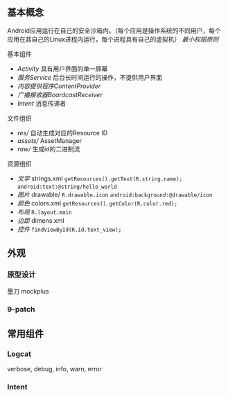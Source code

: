 ## 基本概念

Android应用运行在自己的安全沙箱内。（每个应用是操作系统的不同用户，每个应用在其自己的Linux进程内运行，每个进程具有自己的虚拟机） *最小权限原则*

基本组件

- *Activity* 具有用户界面的单一屏幕
- *服务Service* 后台长时间运行的操作，不提供用户界面
- *内容提供程序ContentProvider*
- *广播接收器BoardcastReceiver*
- *Intent* 消息传递者

文件组织

- *res/* 自动生成对应的Resource ID
- *assets/* AssetManager
- *raw/* 生成id的二进制流

资源组织

- *文字* strings.xml `getResources().getText(R.string.name);` `android:text:@string/hello_world`
- *图片* drawable/ `R.drawable.icon` `android:background:@drawable/icon`
- *颜色* colors.xml `getResources().getColor(R.color.red);`
- *布局* `R.layout.main`
- *边距* dimens.xml
- *控件* `findViewById(R.id.text_view);`

## 外观

### 原型设计

墨刀 mockplus

### 9-patch

## 常用组件

### Logcat

verbose, debug, info, warn, error

### Intent
